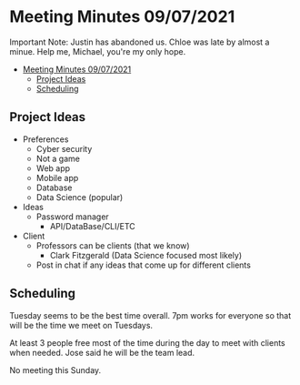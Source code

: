 # Meeting Minutes 09/07/2021

Important Note: Justin has abandoned us. Chloe was late by almost a minue. Help me, Michael, you're my only hope.

- [Meeting Minutes 09/07/2021](#meeting-minutes-09072021)
  - [Project Ideas](#project-ideas)
  - [Scheduling](#scheduling)

## Project Ideas

- Preferences
  - Cyber security
  - Not a game
  - Web app
  - Mobile app
  - Database
  - Data Science (popular)
- Ideas
  - Password manager
    - API/DataBase/CLI/ETC
- Client
  - Professors can be clients (that we know)
    - Clark Fitzgerald (Data Science focused most likely)
  - Post in chat if any ideas that come up for different clients

## Scheduling

Tuesday seems to be the best time overall. 7pm works for everyone so that will be the time we meet on Tuesdays.

At least 3 people free most of the time during the day to meet with clients when needed. Jose said he will be the team lead.

No meeting this Sunday.
